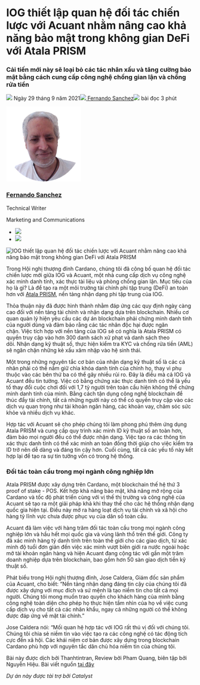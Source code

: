 # IOG thiết lập quan hệ đối tác chiến lược với Acuant nhằm nâng cao khả năng bảo mật trong không gian DeFi với Atala PRISM

### **Cải tiến mới này sẽ loại bỏ các tác nhân xấu và tăng cường bảo mật bằng cách cung cấp công nghệ chống gian lận và chống rửa tiền**

![](img/2021-09-29-acuants-new-strategic-partnership-with-iog-and-atala-prism-to-offer-enhanced-security-in-the-defi-space.002.png) Ngày 29 tháng 9 năm 2021![](img/2021-09-29-acuants-new-strategic-partnership-with-iog-and-atala-prism-to-offer-enhanced-security-in-the-defi-space.002.png)[ Fernando Sanchez](tmp//en/blog/authors/fernando-sanchez/page-1/)![](img/2021-09-29-acuants-new-strategic-partnership-with-iog-and-atala-prism-to-offer-enhanced-security-in-the-defi-space.003.png) bài đọc 3 phút

![Fernando Sanchez](img/2021-09-29-acuants-new-strategic-partnership-with-iog-and-atala-prism-to-offer-enhanced-security-in-the-defi-space.004.png)[](tmp//en/blog/authors/fernando-sanchez/page-1/)

### [**Fernando Sanchez**](tmp//en/blog/authors/fernando-sanchez/page-1/)

Technical Writer

Marketing and Communications

- ![](img/2021-09-29-acuants-new-strategic-partnership-with-iog-and-atala-prism-to-offer-enhanced-security-in-the-defi-space.005.png)[](mailto:fernando.sanchez@iohk.io "Email")
- ![](img/2021-09-29-acuants-new-strategic-partnership-with-iog-and-atala-prism-to-offer-enhanced-security-in-the-defi-space.006.png)[](https://www.linkedin.com/in/linkedinsanchezf/ "LinkedIn")

![IOG thiết lập quan hệ đối tác chiến lược với Acuant nhằm nâng cao khả năng bảo mật trong không gian DeFi với Atala PRISM](https://github.com/cardano2vn/iohk-blog/blob/main/vi/docs1/2021/09/img/2021-09-29-acuants-new-strategic-partnership-with-iog-and-atala-prism-to-offer-enhanced-security-in-the-defi-space.007.png?raw=true)

Trong Hội nghị thượng đỉnh Cardano, chúng tôi đã công bố quan hệ đối tác chiến lược mới giữa IOG và Acuant, một nhà cung cấp dịch vụ công nghệ xác minh danh tính, xác thực tài liệu và phòng chống gian lận. Mục tiêu của họ là gì? Là để tạo ra một môi trường tài chính phi tập trung (DeFi) an toàn hơn với [Atala PRISM](https://www.atalaprism.io/app), nền tảng nhận dạng phi tập trung của IOG.

Thỏa thuận này đã được hình thành nhằm đáp ứng các quy định ngày càng cao đối với nền tảng tài chính và nhận dạng dựa trên blockchain. Nhiều cơ quan quản lý hiện yêu cầu các dự án blockchain phải chứng minh danh tính của người dùng và đảm bảo rằng các tác nhân độc hại được ngăn chặn. Việc tích hợp với nền tảng của IOG sẽ có nghĩa là Atala PRISM có quyền truy cập vào hơn 300 danh sách xử phạt và danh sách theo dõi. Nhận dạng kỹ thuật số, thực hiện kiểm tra KYC và chống rửa tiền (AML) sẽ ngăn chặn những kẻ xấu xâm nhập vào hệ sinh thái.

Một trong những nguyên tắc cơ bản của nhận dạng kỹ thuật số là các cá nhân phải có thể nắm giữ chìa khóa danh tính của chính họ, thay vì phụ thuộc vào các bên thứ ba có thể gây nhiều rủi ro. Đây là điều mà cả IOG và Acuant đều tin tưởng. Việc có bằng chứng xác thực danh tính có thể là yếu tố thay đổi cuộc chơi đối với 1,7 tỷ người trên toàn cầu hiện không thể chứng minh danh tính của mình. Bằng cách tận dụng công nghệ blockchain để thúc đẩy tài chính, tất cả những người này có thể có quyền truy cập vào các dịch vụ quan trọng như tài khoản ngân hàng, các khoản vay, chăm sóc sức khỏe và nhiều dịch vụ khác.

Hợp tác với Acuant sẽ cho phép chúng tôi làm phong phú thêm ứng dụng Atala PRISM và cung cấp quy trình xác minh ID kỹ thuật số an toàn hơn, đảm bảo mọi người đều có thể được nhận dạng. Việc tạo ra các thông tin xác thực danh tính có thể xác minh  an toàn đồng thời giúp cho việc kiểm tra ID trở nên dễ dàng và đáng tin cậy hơn. Cuối cùng, tất cả các yếu tố này kết hợp lại để tạo ra sự tin tưởng vốn có trong hệ thống.

### **Đối tác toàn cầu trong mọi ngành công nghiệp lớn**

Atala PRISM được xây dựng trên Cardano, một blockchain thế hệ thứ 3 proof of stake - POS. Kết hợp khả năng bảo mật, khả năng mở rộng của Cardano và tốc độ phát triển cùng với vị thế thị trường và công nghệ của Acuant sẽ tạo ra một giải pháp khả khi thay thế cho các hệ thống nhận dạng quốc gia hiện tại. Điều này mở ra hàng loạt dịch vụ tài chính và xã hội cho hàng tỷ lĩnh vực chưa được phục vụ của dân số toàn cầu.

Acuant đã làm việc với hàng trăm đối tác toàn cầu trong mọi ngành công nghiệp lớn và hầu hết mọi quốc gia và vùng lãnh thổ trên thế giới. Công ty đã xác minh hàng tỷ danh tính trên toàn thế giới cho các giao dịch, từ xác minh độ tuổi đơn giản đến việc xác minh vượt biên giới ra nước ngoài hoặc mở tài khoản ngân hàng và hiện Acuant đang cộng tác với gần một trăm doanh nghiệp dựa trên blockchain, bao gồm hơn 50 sàn giao dịch tiền kỹ thuật số.

Phát biểu trong Hội nghị thượng đỉnh, Jose Caldera, Giám đốc sản phẩm của Acuant, cho biết: “Nền tảng nhận dạng đáng tin cậy của chúng tôi đã được xây dựng với mục đích và sứ mệnh là tạo niềm tin cho tất cả mọi người. Chúng tôi mong muốn trao quyền cho khách hàng của mình bằng công nghệ toàn diện cho phép họ thực hiện tầm nhìn của họ về việc cung cấp dịch vụ cho tất cả các nhân khẩu, ngay cả những người có thể không được đáp ứng về mặt tài chính.”

Jose Caldera nói: “Mối quan hệ hợp tác với IOG rất thú vị đối với chúng tôi. Chúng tôi chia sẻ niềm tin vào việc tạo ra các công nghệ có tác động tích cực đến xã hội. Các khái niệm cơ bản được xây dựng trong blockchain Cardano phù hợp với nguyên tắc dân chủ hóa niềm tin của chúng tôi.

Bài này được dịch bởi Thanhtintran, Review bởi Pham Quang, biên tập bởi Nguyễn Hiệu. Bài viết nguồn [tại đây](https://iohk.io/en/blog/posts/2021/09/29/acuants-new-strategic-partnership-with-iog-and-atala-prism-to-offer-enhanced-security-in-the-defi-space)

*Dự án này được tài trợ bởi Catalyst*
